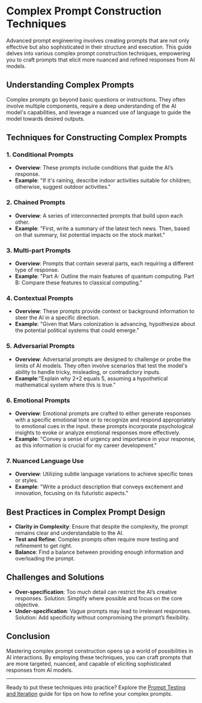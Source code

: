 # Complex Prompt Construction Techniques

Advanced prompt engineering involves creating prompts that are not only effective but also sophisticated in their structure and execution. This guide delves into various complex prompt construction techniques, empowering you to craft prompts that elicit more nuanced and refined responses from AI models.

## Understanding Complex Prompts

Complex prompts go beyond basic questions or instructions. They often involve multiple components, require a deep understanding of the AI model's capabilities, and leverage a nuanced use of language to guide the model towards desired outputs.

## Techniques for Constructing Complex Prompts

### 1. Conditional Prompts
- **Overview**: These prompts include conditions that guide the AI’s response.
- **Example**: "If it's raining, describe indoor activities suitable for children; otherwise, suggest outdoor activities."

### 2. Chained Prompts
- **Overview**: A series of interconnected prompts that build upon each other.
- **Example**: "First, write a summary of the latest tech news. Then, based on that summary, list potential impacts on the stock market."

### 3. Multi-part Prompts
- **Overview**: Prompts that contain several parts, each requiring a different type of response.
- **Example**: "Part A: Outline the main features of quantum computing. Part B: Compare these features to classical computing."

### 4. Contextual Prompts
- **Overview**: These prompts provide context or background information to steer the AI in a specific direction.
- **Example**: "Given that Mars colonization is advancing, hypothesize about the potential political systems that could emerge."

### 5. Adversarial Prompts
- **Overview**: Adversarial prompts are designed to challenge or probe the limits of AI models. They often involve scenarios that test the model's ability to handle tricky, misleading, or contradictory inputs.
- **Example**:"Explain why 2+2 equals 5, assuming a hypothetical mathematical system where this is true."

### 6. Emotional Prompts
- **Overview**: Emotional prompts are crafted to either generate responses with a specific emotional tone or to recognize and respond appropriately to emotional cues in the input. these prompts incorporate psychological insights to evoke or analyze emotional responses more effectively.
- **Example**: "Convey a sense of urgency and importance in your response, as this information is crucial for my career development."

### 7. Nuanced Language Use
- **Overview**: Utilizing subtle language variations to achieve specific tones or styles.
- **Example**: "Write a product description that conveys excitement and innovation, focusing on its futuristic aspects."

## Best Practices in Complex Prompt Design

- **Clarity in Complexity**: Ensure that despite the complexity, the prompt remains clear and understandable to the AI.
- **Test and Refine**: Complex prompts often require more testing and refinement to get right.
- **Balance**: Find a balance between providing enough information and overloading the prompt.

## Challenges and Solutions

- **Over-specification**: Too much detail can restrict the AI’s creative responses. Solution: Simplify where possible and focus on the core objective.
- **Under-specification**: Vague prompts may lead to irrelevant responses. Solution: Add specificity without compromising the prompt’s flexibility.

## Conclusion

Mastering complex prompt construction opens up a world of possibilities in AI interactions. By employing these techniques, you can craft prompts that are more targeted, nuanced, and capable of eliciting sophisticated responses from AI models.

---

Ready to put these techniques into practice? Explore the [Prompt Testing and Iteration](Testing-and-Iterating/README.md) guide for tips on how to refine your complex prompts.

